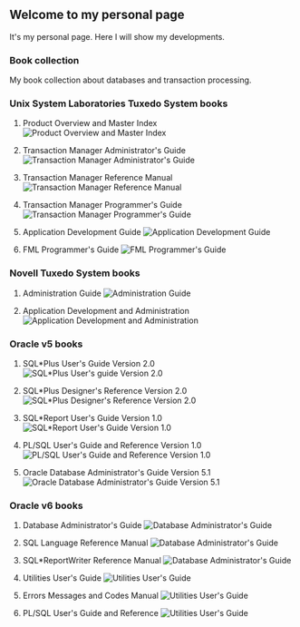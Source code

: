 ## Welcome to my personal page

It's my personal page. Here I will show my developments.

### Book collection

My book collection about databases and transaction processing.

### Unix System Laboratories Tuxedo System books

1. Product Overview and Master Index
![Product Overview and Master Index](/assets/images/IMG_0048_r.jpg)

2. Transaction Manager Administrator's Guide
![Transaction Manager Administrator's Guide](/assets/images/IMG_0049_r.jpg)

3. Transaction Manager Reference Manual
![Transaction Manager Reference Manual](/assets/images/IMG_0050_r.jpg)

4. Transaction Manager Programmer's Guide
![Transaction Manager Programmer's Guide](/assets/images/IMG_0051_r.jpg)

5. Application Development Guide
![Application Development Guide](/assets/images/IMG_0052_r.jpg)

6. FML Programmer's Guide
![FML Programmer's Guide](/assets/images/IMG_0053_r.jpg)

### Novell Tuxedo System books

1. Administration Guide
![Administration Guide](/assets/images/IMG_0046_r.jpg) 

2. Application Development and Administration
![Application Development and Administration](/assets/images/IMG_0047_r.jpg)

### Oracle v5 books

1. SQL*Plus User's Guide Version 2.0
![SQL*Plus User's guide Version 2.0](/assets/images/IMG_0036_r.JPG)

2. SQL*Plus Designer's Reference Version 2.0
![SQL*Plus Designer's Reference Version 2.0](/assets/images/IMG_0039_r.JPG)

3. SQL*Report User's Guide Version 1.0
![SQL*Report User's Guide Version 1.0](/assets/images/IMG_0042_r.JPG)

4. PL/SQL User's Guide and Reference Version 1.0
![PL/SQL User's Guide and Reference Version 1.0](/assets/images/IMG_0043_r.JPG)

5. Oracle Database Administrator's Guide Version 5.1
![Oracle Database Administrator's Guide Version 5.1](/assets/images/IMG_0044_r.JPG)

### Oracle v6 books

1. Database Administrator's Guide
![Database Administrator's Guide](/assets/images/IMG_0063_r.JPG)

2. SQL Language Reference Manual
![Database Administrator's Guide](/assets/images/IMG_0068_r.JPG)

3. SQL*ReportWriter Reference Manual
![Database Administrator's Guide](/assets/images/IMG_0072_r.JPG)

4. Utilities User's Guide
![Utilities User's Guide](/assets/images/IMG_0077_r.JPG)

5. Errors Messages and Codes Manual
![Utilities User's Guide](/assets/images/IMG_0082_r.JPG)

6. PL/SQL User's Guide and Reference
![Utilities User's Guide](/assets/images/IMG_0090_r.JPG)
